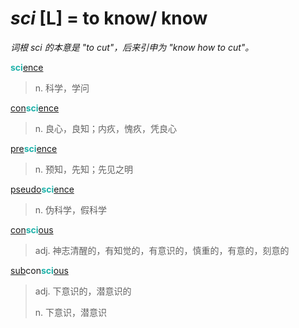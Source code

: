 # _sci_ [L] = to know/ know

*词根 _sci_ 的本意是 "to cut"，后来引申为 "know how to cut"。*

<b style="color: #20B2AA;">sci</b>[ence](-ence.md)
> n. 科学，学问

[con](com-.md)<b style="color: #20B2AA;">sci</b>[ence](-ence.md)
> n. 良心，良知；内疚，愧疚，凭良心

[pre](pre-.md)<b style="color: #20B2AA;">sci</b>[ence](-ence.md)
> n. 预知，先知；先见之明

[pseudo](pseudo-.md)<b style="color: #20B2AA;">sci</b>[ence](-ence.md)
> n. 伪科学，假科学

[con](com-.md)<b style="color: #20B2AA;">sci</b>[ous](-ous.md)
> adj. 神志清醒的，有知觉的，有意识的，慎重的，有意的，刻意的

[sub](sub-.md)con<b style="color: #20B2AA;">sci</b>[ous](-ous.md)
> adj. 下意识的，潜意识的
>
> n. 下意识，潜意识